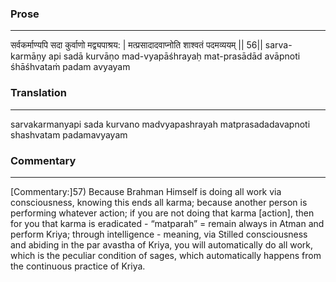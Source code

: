 ### Prose 
 --- 
सर्वकर्माण्यपि सदा कुर्वाणो मद्व्यपाश्रय: |
मत्प्रसादादवाप्नोति शाश्वतं पदमव्ययम् || 56||
sarva-karmāṇy api sadā kurvāṇo mad-vyapāśhrayaḥ
mat-prasādād avāpnoti śhāśhvataṁ padam avyayam

### Translation 
 --- 
sarvakarmanyapi sada kurvano madvyapashrayah matprasadadavapnoti shashvatam padamavyayam

### Commentary 
 --- 
[Commentary:]57) Because Brahman Himself is doing all work via consciousness, knowing this ends all karma; because another person is performing whatever action; if you are not doing that karma [action], then for you that karma is eradicated - “matparah” = remain always in Atman and perform Kriya; through intelligence - meaning, via Stilled consciousness and abiding in the par avastha of Kriya, you will automatically do all work, which is the peculiar condition of sages, which automatically happens from the continuous practice of Kriya.